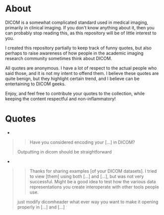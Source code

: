 # About

DICOM is a somewhat complicated standard used in medical imaging, primarily
in clinical imaging. If you don't know anything about it, then you can probably
stop reading this, as this repository will be of little interest to you.

I created this repository partially to keep track of funny quotes, but also
perhaps to raise awareness of how people in the academic imaging research
community sometimes think about DICOM.

All quotes are anonymous. I have a lot of respect to the actual people who said
those, and it is not my intent to offend them. I believe these quotes are quite
benign, but they highlight certain trend, and I believe can be entertaining to
DICOM geeks.

Enjoy, and feel free to contribute your quotes to the collection, while keeping
the content respectful and non-inflammatory!

# Quotes
*
>> Have you considered encoding your [...] in DICOM?
>>
> Outputting in dicom should be straightforward
*
>> Thanks for sharing examples [of your DICOM datasets]. I tried to view [them] 
>> using both [...] and [...], but was not very successful. Might
>> be a good idea to test how the various data representations you create
>> interoperate with other tools people use.
>>
>  just modify dicomheader what ever way you want to make it opening properly
>  in [...] and [...]
